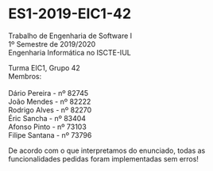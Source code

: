 # ES1-2019-EIC1-42
Trabalho de Engenharia de Software I<br/>
1º Semestre de 2019/2020<br/>
Engenharia Informática no ISCTE-IUL<br/>

Turma EIC1, Grupo 42<br/>
Membros:<br/>
<br/>
Dário Pereira - nº 82745<br/>
João Mendes - nº 82222<br/>
Rodrigo Alves - nº 82270<br/>
Éric Sancha - nº 83404<br/>
Afonso Pinto - nº 73103<br/>
Filipe Santana - nº 73796<br/>


De acordo com o que interpretamos do enunciado, todas as funcionalidades pedidas foram implementadas sem erros!
